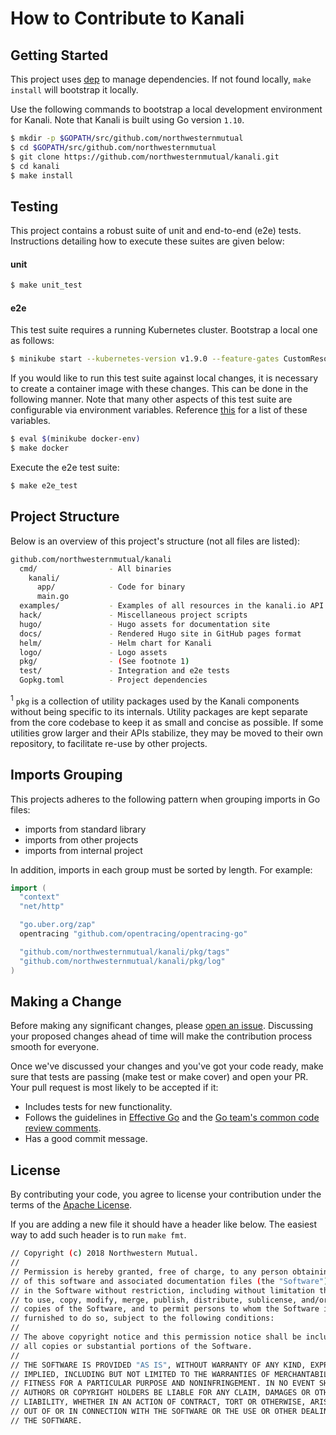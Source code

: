 # How to Contribute to Kanali

## Getting Started
This project uses [dep](https://github.com/golang/dep) to manage dependencies. If not found locally, `make install` will bootstrap it locally.

Use the following commands to bootstrap a local development environment for Kanali. Note that Kanali is built using Go version `1.10`.

```sh
$ mkdir -p $GOPATH/src/github.com/northwesternmutual
$ cd $GOPATH/src/github.com/northwesternmutual
$ git clone https://github.com/northwesternmutual/kanali.git
$ cd kanali
$ make install
```

## Testing

This project contains a robust suite of unit and end-to-end (e2e) tests. Instructions detailing how to execute these suites are given below:

#### unit

```sh
$ make unit_test
```

#### e2e

This test suite requires a running Kubernetes cluster. Bootstrap a local one as follows:

```sh
$ minikube start --kubernetes-version v1.9.0 --feature-gates CustomResourceValidation=true
```
If you would like to run this test suite against local changes, it is necessary to create a container image with these changes. This can be done in the following manner. Note that many other aspects of this test suite are configurable via environment variables. Reference [this](./hack/e2e.sh) for a list of these variables.

```sh
$ eval $(minikube docker-env)
$ make docker
```

Execute the e2e test suite:

```sh
$ make e2e_test
```

## Project Structure

Below is an overview of this project's structure (not all files are listed):

```sh
github.com/northwesternmutual/kanali
  cmd/                - All binaries
    kanali/
      app/            - Code for binary
      main.go
  examples/           - Examples of all resources in the kanali.io API group
  hack/               - Miscellaneous project scripts
  hugo/               - Hugo assets for documentation site
  docs/               - Rendered Hugo site in GitHub pages format
  helm/               - Helm chart for Kanali
  logo/               - Logo assets
  pkg/                - (See footnote 1)
  test/               - Integration and e2e tests
  Gopkg.toml          - Project dependencies
```

<sup>1</sup> `pkg` is a collection of utility packages used by the Kanali components without being specific to its internals. Utility packages are kept separate from the core codebase to keep it as small and concise as possible. If some utilities grow larger and their APIs stabilize, they may be moved to their own repository, to facilitate re-use by other projects.

## Imports Grouping
This projects adheres to the following pattern when grouping imports in Go files:
* imports from standard library
* imports from other projects
* imports from internal project

In addition, imports in each group must be sorted by length. For example:
```go
import (
  "context"
  "net/http"

  "go.uber.org/zap"
  opentracing "github.com/opentracing/opentracing-go"

  "github.com/northwesternmutual/kanali/pkg/tags"
  "github.com/northwesternmutual/kanali/pkg/log"
)
```

## Making a Change
Before making any significant changes, please [open an issue](https://github.com/northwesternmutual/kanali/issues). Discussing your proposed changes ahead of time will make the contribution process smooth for everyone.

Once we've discussed your changes and you've got your code ready, make sure that tests are passing (make test or make cover) and open your PR. Your pull request is most likely to be accepted if it:

* Includes tests for new functionality.
* Follows the guidelines in [Effective Go](https://golang.org/doc/effective_go.html) and the [Go team's common code review comments](https://github.com/golang/go/wiki/CodeReviewComments).
* Has a good commit message.

## License
By contributing your code, you agree to license your contribution under the terms of the [Apache License](https://github.com/jaegertracing/jaeger/blob/master/LICENSE).

If you are adding a new file it should have a header like below. The easiest way to add such header is to run `make fmt`.

```sh
// Copyright (c) 2018 Northwestern Mutual.
//
// Permission is hereby granted, free of charge, to any person obtaining a copy
// of this software and associated documentation files (the "Software"), to deal
// in the Software without restriction, including without limitation the rights
// to use, copy, modify, merge, publish, distribute, sublicense, and/or sell
// copies of the Software, and to permit persons to whom the Software is
// furnished to do so, subject to the following conditions:
//
// The above copyright notice and this permission notice shall be included in
// all copies or substantial portions of the Software.
//
// THE SOFTWARE IS PROVIDED "AS IS", WITHOUT WARRANTY OF ANY KIND, EXPRESS OR
// IMPLIED, INCLUDING BUT NOT LIMITED TO THE WARRANTIES OF MERCHANTABILITY,
// FITNESS FOR A PARTICULAR PURPOSE AND NONINFRINGEMENT. IN NO EVENT SHALL THE
// AUTHORS OR COPYRIGHT HOLDERS BE LIABLE FOR ANY CLAIM, DAMAGES OR OTHER
// LIABILITY, WHETHER IN AN ACTION OF CONTRACT, TORT OR OTHERWISE, ARISING FROM,
// OUT OF OR IN CONNECTION WITH THE SOFTWARE OR THE USE OR OTHER DEALINGS IN
// THE SOFTWARE.
```